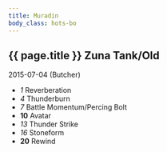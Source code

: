 ```yaml
---
title: Muradin
body_class: hots-bo
---
```


## {{ page.title }} Zuna Tank/Old
2015-07-04 (Butcher)

-   _1_  Reverberation
-   _4_  Thunderburn
-   _7_  Battle Momentum/Percing Bolt
- __10__ Avatar
-  _13_  Thunder Strike
-  _16_  Stoneform
- __20__ Rewind

